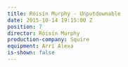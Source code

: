 ```yaml
---
title: Róisín Murphy - Unputdownable
date: 2015-10-14 19:15:00 Z
position: 7
director: Róisín Murphy
production-company: Squire
equipment: Arri Alexa
is-shown: false
---
```


